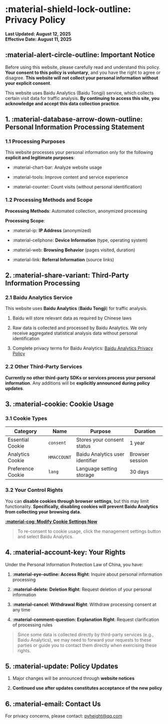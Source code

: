 # :material-shield-lock-outline: Privacy Policy

**Last Updated: August 12, 2025**  
**Effective Date: August 11, 2025**  

## :material-alert-circle-outline: Important Notice

Before using this website, please carefully read and understand this policy. **Your consent to this policy is voluntary**, and you have the right to agree or disagree. **This website will not collect your personal information without your explicit consent**.

This website uses Baidu Analytics (Baidu Tongji) service, which collects certain visit data for traffic analysis. **By continuing to access this site, you acknowledge and accept this data collection practice**.

## 1. :material-database-arrow-down-outline: Personal Information Processing Statement

### 1.1 Processing Purposes

This website processes your personal information only for the following **explicit and legitimate purposes**:

- :material-chart-bar: Analyze website usage

- :material-tools: Improve content and service experience

- :material-counter: Count visits (without personal identification)

### 1.2 Processing Methods and Scope

**Processing Methods**: Automated collection, anonymized processing  

**Processing Scope**:

- :material-ip: **IP Address** (anonymized)

- :material-cellphone: **Device Information** (type, operating system)

- :material-web: **Browsing Behavior** (pages visited, duration)

- :material-link: **Referral Information** (source links)

## 2. :material-share-variant: Third-Party Information Processing

### 2.1 Baidu Analytics Service

This website uses **Baidu Analytics** (**Baidu Tongji**) for traffic analysis.

1. Baidu will store relevant data as required by Chinese laws

2. Raw data is collected and processed by Baidu Analytics. We only receive aggregated statistical analysis data without personal identification

3. Complete privacy terms for Baidu Analytics: [Baidu Analytics Privacy Policy](https://tongji.baidu.com/web/help/article?id=330&type=0)

### 2.2 Other Third-Party Services

**Currently no other third-party SDKs or services process your personal information**. Any additions will be **explicitly announced during policy updates**.

## 3. :material-cookie: Cookie Usage

### 3.1 Cookie Types

| Category | Name | Purpose | Duration |
|----------|------|---------|----------|
| Essential Cookie | `consent` | Stores your consent status | 1 year |
| Analytics Cookie | `HMACCOUNT` | Baidu Analytics user identifier | Browser session |
| Preference Cookie | `lang` | Language setting storage | 30 days |

### 3.2 Your Control Rights

You can **disable cookies through browser settings**, but this may limit functionality. **Specifically, disabling cookies will prevent Baidu Analytics from collecting your browsing data.**

[**:material-cog: Modify Cookie Settings Now**](#__consent)

> To re-consent to cookie usage, click the management settings button and select Baidu Analytics.

## 4. :material-account-key: Your Rights

Under the Personal Information Protection Law of China, you have:

1. **:material-eye-outline: Access Right**: Inquire about personal information processing

2. **:material-delete: Deletion Right**: Request deletion of your personal information

3. **:material-cancel: Withdrawal Right**: Withdraw processing consent at any time

4. **:material-comment-question: Explanation Right**: Request clarification of processing rules

> Since some data is collected directly by third-party services (e.g., Baidu Analytics), we may need to forward your requests to these parties or guide you to contact them directly when exercising these rights.

## 5. :material-update: Policy Updates

1. Major changes will be announced through **website notices**

2. **Continued use after updates constitutes acceptance of the new policy**

## 6. :material-email: Contact Us

For privacy concerns, please contact: pyheight@qq.com
